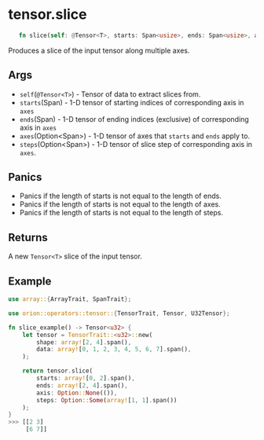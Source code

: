 # tensor.slice

```rust
   fn slice(self: @Tensor<T>, starts: Span<usize>, ends: Span<usize>, axes: Option<Span<usize>>, steps: Option<Span<usize>>) -> Tensor<usize>;
```

Produces a slice of the input tensor along multiple axes.

## Args

* `self`(`@Tensor<T>`) - Tensor of data to extract slices from.
* `starts`(Span) - 1-D tensor of starting indices of corresponding axis in `axes`
* `ends`(Span) - 1-D tensor of ending indices (exclusive) of corresponding axis in `axes`
* `axes`(Option\<Span>) - 1-D tensor of axes that `starts` and `ends` apply to.
* `steps`(Option\<Span>) - 1-D tensor of slice step of corresponding axis in `axes`.

## Panics

* Panics if the length of starts is not equal to the length of ends.
* Panics if the length of starts is not equal to the length of axes.
* Panics if the length of starts is not equal to the length of steps.

## Returns

A new `Tensor<T>` slice of the input tensor.

## Example

```rust
use array::{ArrayTrait, SpanTrait};

use orion::operators::tensor::{TensorTrait, Tensor, U32Tensor};

fn slice_example() -> Tensor<u32> {
    let tensor = TensorTrait::<u32>::new(
        shape: array![2, 4].span(), 
        data: array![0, 1, 2, 3, 4, 5, 6, 7].span(), 
    );

    return tensor.slice(
        starts: array![0, 2].span(), 
        ends: array![2, 4].span(), 
        axis: Option::None(()), 
        steps: Option::Some(array![1, 1].span())
    );
}
>>> [[2 3]
     [6 7]]
```
